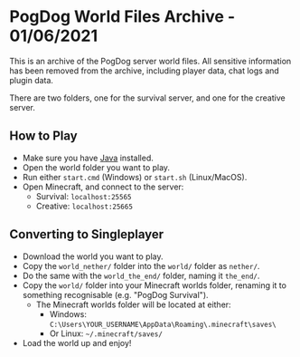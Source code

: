 # PogDog World Files Archive - 01/06/2021

This is an archive of the PogDog server world files.
All sensitive information has been removed from the archive, including player data, chat logs and plugin data.

There are two folders, one for the survival server, and one for the creative server.

## How to Play

- Make sure you have [Java](https://java.com/en/download/) installed.
- Open the world folder you want to play.
- Run either `start.cmd` (Windows) or `start.sh` (Linux/MacOS).
- Open Minecraft, and connect to the server:
  - Survival: `localhost:25565`
  - Creative: `localhost:25665`
  
## Converting to Singleplayer

- Download the world you want to play.
- Copy the `world_nether/` folder into the `world/` folder as `nether/`.
- Do the same with the `world_the_end/` folder, naming it `the_end/`.
- Copy the `world/` folder into your Minecraft worlds folder, renaming it to something recognisable (e.g. "PogDog Survival").
  - The Minecraft worlds folder will be located at either:
    - Windows: `C:\Users\YOUR_USERNAME\AppData\Roaming\.minecraft\saves\`
    - Or Linux: `~/.minecraft/saves/`
- Load the world up and enjoy!
